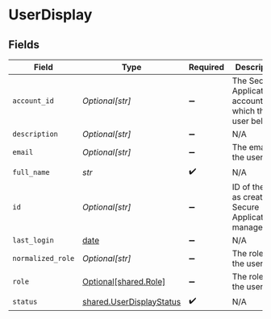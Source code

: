 # UserDisplay


## Fields

| Field                                                                | Type                                                                 | Required                                                             | Description                                                          |
| -------------------------------------------------------------------- | -------------------------------------------------------------------- | -------------------------------------------------------------------- | -------------------------------------------------------------------- |
| `account_id`                                                         | *Optional[str]*                                                      | :heavy_minus_sign:                                                   | The Secure Application account ID to which the user belongs          |
| `description`                                                        | *Optional[str]*                                                      | :heavy_minus_sign:                                                   | N/A                                                                  |
| `email`                                                              | *Optional[str]*                                                      | :heavy_minus_sign:                                                   | The email of the user.                                               |
| `full_name`                                                          | *str*                                                                | :heavy_check_mark:                                                   | N/A                                                                  |
| `id`                                                                 | *Optional[str]*                                                      | :heavy_minus_sign:                                                   | ID of the user as created by Secure Application management.          |
| `last_login`                                                         | [date](https://docs.python.org/3/library/datetime.html#date-objects) | :heavy_minus_sign:                                                   | N/A                                                                  |
| `normalized_role`                                                    | *Optional[str]*                                                      | :heavy_minus_sign:                                                   | The role of the user                                                 |
| `role`                                                               | [Optional[shared.Role]](../../models/shared/role.md)                 | :heavy_minus_sign:                                                   | The role of the user                                                 |
| `status`                                                             | [shared.UserDisplayStatus](../../models/shared/userdisplaystatus.md) | :heavy_check_mark:                                                   | N/A                                                                  |